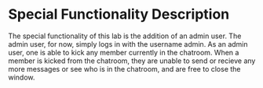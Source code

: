 # Special Functionality Description

The special functionality of this lab is the addition of an admin user. The admin user, for now, simply logs in with the username admin. As an admin user, one is able to kick any member currently in the chatroom. When a member is kicked from the chatroom, they are unable to send or recieve any more messages or see who is in the chatroom, and are free to close the window.
